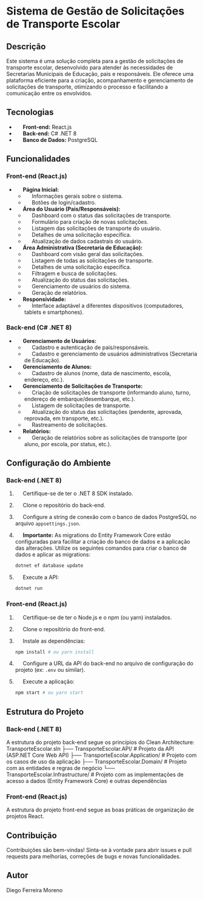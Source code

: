 # Sistema de Gestão de Solicitações de Transporte Escolar

## Descrição

Este sistema é uma solução completa para a gestão de solicitações de transporte escolar, desenvolvido para atender às necessidades de Secretarias Municipais de Educação, pais e responsáveis. Ele oferece uma plataforma eficiente para a criação, acompanhamento e gerenciamento de solicitações de transporte, otimizando o processo e facilitando a comunicação entre os envolvidos.

## Tecnologias

*      **Front-end:** React.js
*      **Back-end:** C# .NET 8
*      **Banco de Dados:** PostgreSQL

## Funcionalidades

###   Front-end (React.js)

*      **Página Inicial:**
    *      Informações gerais sobre o sistema.
    *      Botões de login/cadastro.
*      **Área do Usuário (Pais/Responsáveis):**
    *      Dashboard com o status das solicitações de transporte.
    *      Formulário para criação de novas solicitações.
    *      Listagem das solicitações de transporte do usuário.
    *      Detalhes de uma solicitação específica.
    *      Atualização de dados cadastrais do usuário.
*      **Área Administrativa (Secretaria de Educação):**
    *      Dashboard com visão geral das solicitações.
    *      Listagem de todas as solicitações de transporte.
    *      Detalhes de uma solicitação específica.
    *      Filtragem e busca de solicitações.
    *      Atualização do status das solicitações.
    *      Gerenciamento de usuários do sistema.
    *      Geração de relatórios.
*      **Responsividade:**
    *      Interface adaptável a diferentes dispositivos (computadores, tablets e smartphones).

###   Back-end (C# .NET 8)

*      **Gerenciamento de Usuários:**
    *      Cadastro e autenticação de pais/responsáveis.
    *      Cadastro e gerenciamento de usuários administrativos (Secretaria de Educação).
*      **Gerenciamento de Alunos:**
    *      Cadastro de alunos (nome, data de nascimento, escola, endereço, etc.).
*      **Gerenciamento de Solicitações de Transporte:**
    *      Criação de solicitações de transporte (informando aluno, turno, endereço de embarque/desembarque, etc.).
    *      Listagem de solicitações de transporte.
    *      Atualização do status das solicitações (pendente, aprovada, reprovada, em transporte, etc.).
    *      Rastreamento de solicitações.
*      **Relatórios:**
    *      Geração de relatórios sobre as solicitações de transporte (por aluno, por escola, por status, etc.).

##   Configuração do Ambiente

###   Back-end (.NET 8)

1.       Certifique-se de ter o .NET 8 SDK instalado.
2.       Clone o repositório do back-end.
3.       Configure a string de conexão com o banco de dados PostgreSQL no arquivo `appsettings.json`.
4.       **Importante:** As migrations do Entity Framework Core estão configuradas para facilitar a criação do banco de dados e a aplicação das alterações. Utilize os seguintes comandos para criar o banco de dados e aplicar as migrations:

    ```bash
    dotnet ef database update
    ```

5.       Execute a API:

    ```bash
    dotnet run
    ```

###   Front-end (React.js)

1.       Certifique-se de ter o Node.js e o npm (ou yarn) instalados.
2.       Clone o repositório do front-end.
3.       Instale as dependências:

    ```bash
    npm install # ou yarn install
    ```

4.       Configure a URL da API do back-end no arquivo de configuração do projeto (ex: `.env` ou similar).
5.       Execute a aplicação:

    ```bash
    npm start # ou yarn start
    ```

##   Estrutura do Projeto

###   Back-end (.NET 8)

A estrutura do projeto back-end segue os princípios do Clean Architecture:
TransporteEscolar.sln
├── TransporteEscolar.API/       # Projeto da API (ASP.NET Core Web API)
├── TransporteEscolar.Application/ # Projeto com os casos de uso da aplicação
├── TransporteEscolar.Domain/      # Projeto com as entidades e regras de negócio
└── TransporteEscolar.Infrastructure/ # Projeto com as implementações de acesso a dados (Entity Framework Core) e outras dependências

###   Front-end (React.js)

A estrutura do projeto front-end segue as boas práticas de organização de projetos React.

##   Contribuição

Contribuições são bem-vindas! Sinta-se à vontade para abrir issues e pull requests para melhorias, correções de bugs e novas funcionalidades.

##   Autor

Diego Ferreira Moreno